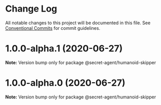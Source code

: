 # Change Log

All notable changes to this project will be documented in this file.
See [Conventional Commits](https://conventionalcommits.org) for commit guidelines.

# 1.0.0-alpha.1 (2020-06-27)

**Note:** Version bump only for package @secret-agent/humanoid-skipper





# 1.0.0-alpha.0 (2020-06-27)

**Note:** Version bump only for package @secret-agent/humanoid-skipper
